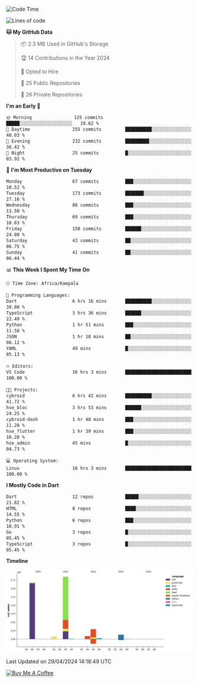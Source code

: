 <!--START_SECTION:waka-->
![Code Time](http://img.shields.io/badge/Code%20Time-544%20hrs%2023%20mins-blue)

![Lines of code](https://img.shields.io/badge/From%20Hello%20World%20I%27ve%20Written-4.1%20million%20lines%20of%20code-blue)

**🐱 My GitHub Data** 

> 📦 2.3 MB Used in GitHub's Storage 
 > 
> 🏆 14 Contributions in the Year 2024
 > 
> 💼 Opted to Hire
 > 
> 📜 25 Public Repositories 
 > 
> 🔑 26 Private Repositories 
 > 
**I'm an Early 🐤** 

```text
🌞 Morning                125 commits         █████░░░░░░░░░░░░░░░░░░░░   19.62 % 
🌆 Daytime                255 commits         ██████████░░░░░░░░░░░░░░░   40.03 % 
🌃 Evening                232 commits         █████████░░░░░░░░░░░░░░░░   36.42 % 
🌙 Night                  25 commits          █░░░░░░░░░░░░░░░░░░░░░░░░   03.92 % 
```
📅 **I'm Most Productive on Tuesday** 

```text
Monday                   67 commits          ███░░░░░░░░░░░░░░░░░░░░░░   10.52 % 
Tuesday                  173 commits         ███████░░░░░░░░░░░░░░░░░░   27.16 % 
Wednesday                86 commits          ███░░░░░░░░░░░░░░░░░░░░░░   13.50 % 
Thursday                 69 commits          ███░░░░░░░░░░░░░░░░░░░░░░   10.83 % 
Friday                   158 commits         ██████░░░░░░░░░░░░░░░░░░░   24.80 % 
Saturday                 43 commits          ██░░░░░░░░░░░░░░░░░░░░░░░   06.75 % 
Sunday                   41 commits          ██░░░░░░░░░░░░░░░░░░░░░░░   06.44 % 
```


📊 **This Week I Spent My Time On** 

```text
🕑︎ Time Zone: Africa/Kampala

💬 Programming Languages: 
Dart                     6 hrs 16 mins       ██████████░░░░░░░░░░░░░░░   39.08 % 
TypeScript               3 hrs 36 mins       ██████░░░░░░░░░░░░░░░░░░░   22.49 % 
Python                   1 hr 51 mins        ███░░░░░░░░░░░░░░░░░░░░░░   11.58 % 
JSON                     1 hr 18 mins        ██░░░░░░░░░░░░░░░░░░░░░░░   08.12 % 
YAML                     49 mins             █░░░░░░░░░░░░░░░░░░░░░░░░   05.13 % 

🔥 Editors: 
VS Code                  16 hrs 3 mins       █████████████████████████   100.00 % 

🐱‍💻 Projects: 
cybroid                  6 hrs 42 mins       ██████████░░░░░░░░░░░░░░░   41.72 % 
hse_bloc                 3 hrs 53 mins       ██████░░░░░░░░░░░░░░░░░░░   24.25 % 
cybroid-dash             1 hr 48 mins        ███░░░░░░░░░░░░░░░░░░░░░░   11.28 % 
hse_flutter              1 hr 39 mins        ███░░░░░░░░░░░░░░░░░░░░░░   10.28 % 
hse_admin                45 mins             █░░░░░░░░░░░░░░░░░░░░░░░░   04.73 % 

💻 Operating System: 
Linux                    16 hrs 3 mins       █████████████████████████   100.00 % 
```

**I Mostly Code in Dart** 

```text
Dart                     12 repos            █████░░░░░░░░░░░░░░░░░░░░   21.82 % 
HTML                     8 repos             ████░░░░░░░░░░░░░░░░░░░░░   14.55 % 
Python                   6 repos             ███░░░░░░░░░░░░░░░░░░░░░░   10.91 % 
Go                       3 repos             █░░░░░░░░░░░░░░░░░░░░░░░░   05.45 % 
TypeScript               3 repos             █░░░░░░░░░░░░░░░░░░░░░░░░   05.45 % 
```



**Timeline**

![Lines of Code chart](https://raw.githubusercontent.com/drexhacker/drexhacker/main/assets/bar_graph.png)


 Last Updated on 29/04/2024 14:18:49 UTC
<!--END_SECTION:waka-->

<a href="https://www.buymeacoffee.com/drexsoftorg" target="_blank"><img src="https://www.buymeacoffee.com/assets/img/custom_images/orange_img.png" alt="Buy Me A Coffee" style="height: 41px !important;width: 174px !important;box-shadow: 0px 3px 2px 0px rgba(190, 190, 190, 0.5) !important;-webkit-box-shadow: 0px 3px 2px 0px rgba(190, 190, 190, 0.5) !important;" ></a>


<!---
drexhacker/drexhacker is a ✨ special ✨ repository because its `README.md` (this file) appears on your GitHub profile.
You can click the Preview link to take a look at your changes.
--->
